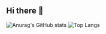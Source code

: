 ## Hi there 👋
![Anurag's GitHub stats](https://github-readme-stats.vercel.app/api?username=ChangxueDeng)
![Top Langs](https://github-readme-stats.vercel.app/api/top-langs/?username=ChangxueDeng)

<!--
**ChangxueDeng/ChangxueDeng** is a ✨ _special_ ✨ repository because its `README.md` (this file) appears on your GitHub profile.

Here are some ideas to get you started:

- 🔭 I’m currently working on ...
- 🌱 I’m currently learning ...
- 👯 I’m looking to collaborate on ...
- 🤔 I’m looking for help with ...
- 💬 Ask me about ...
- 📫 How to reach me: ...
- 😄 Pronouns: ...
- ⚡ Fun fact: ...
-->

